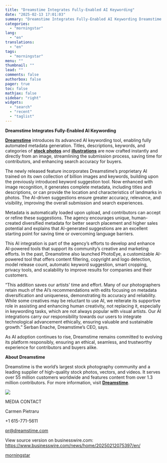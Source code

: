 ```yaml
---
title: "Dreamstime Integrates Fully-Enabled AI Keywording"
date: "2025-02-13 17:01:03"
summary: "Dreamstime Integrates Fully-Enabled AI Keywording Dreamstime introduces its advanced AI keywording tool, enabling fully automated metadata generation. Titles, descriptions, keywords, and categories of stock photos and illustrations are now crafted instantly and directly from an image, streamlining the submission process, saving time for contributors, and enhancing search accuracy for buyers...."
categories:
  - "morningstar"
lang:
  - "en"
translations:
  - "en"
tags:
  - "morningstar"
menu: ""
thumbnail: ""
lead: ""
comments: false
authorbox: false
pager: true
toc: false
mathjax: false
sidebar: "right"
widgets:
  - "search"
  - "recent"
  - "taglist"
---
```


**Dreamstime Integrates Fully-Enabled AI Keywording**

**[Dreamstime](https://cts.businesswire.com/ct/CT?id=smartlink&url=https%3A%2F%2Fwww.dreamstime.com%2F&esheet=54205884&newsitemid=20250212075397&lan=en-US&anchor=Dreamstime&index=1&md5=db02f2b4861486f65b53b2687a951943)** introduces its advanced AI keywording tool, enabling fully automated metadata generation. Titles, descriptions, keywords, and categories of **[stock photos](https://cts.businesswire.com/ct/CT?id=smartlink&url=https%3A%2F%2Fwww.dreamstime.com%2F&esheet=54205884&newsitemid=20250212075397&lan=en-US&anchor=stock+photos&index=2&md5=12f25fa7aa4b52a9b6f6c29a44dcabba)** and **[illustrations](https://cts.businesswire.com/ct/CT?id=smartlink&url=https%3A%2F%2Fwww.dreamstime.com%2Fstock-vector-illustrations-clipart&esheet=54205884&newsitemid=20250212075397&lan=en-US&anchor=illustrations&index=3&md5=2f4468637bf9f8837e578a13bf3ea2e5)** are now crafted instantly and directly from an image, streamlining the submission process, saving time for contributors, and enhancing search accuracy for buyers.

The newly released feature incorporates Dreamstime’s proprietary AI trained on its own collection of billion images and keywords, building upon the previously introduced keyword suggestion tool. Now enhanced with image recognition, it generates complete metadata, including titles and descriptions, or can provide the location and characteristics of landmarks in photos. The AI-driven suggestions ensure greater accuracy, relevance, and visibility, improving the overall submission and search experiences.

Metadata is automatically loaded upon upload, and contributors can accept or refine these suggestions. The agency encourages unique, human-created diversified metadata for better search placement and higher sales potential and explains that AI-generated suggestions are an excellent starting point for saving time or overcoming language barriers.

This AI integration is part of the agency’s efforts to develop and enhance AI-powered tools that support its community’s creative and marketing efforts. In the past, Dreamstime also launched PhotoEye, a customizable AI-powered tool that offers content filtering, copyright and logo detection, model release count, automatic keyword suggestion, smart cropping, privacy tools, and scalability to improve results for companies and their customers.

“This addition saves our artists’ time and effort. Many of our photographers retain much of the AI’s recommendations with edits focusing on metadata diversification and uniqueness, demonstrating its accuracy and reliability. While some creatives may be reluctant to use AI, we reiterate its supportive role in assisting and enhancing human creativity, not replacing it, especially in keywording tasks, which are not always popular with visual artists. Our AI integrations carry our responsibility towards our users to integrate technological advancement ethically, ensuring valuable and sustainable growth.” Serban Enache, Dreamstime’s CEO, says.

As AI adoption continues to rise, Dreamstime remains committed to evolving its platform responsibly, ensuring an ethical, seamless, and trustworthy experience for contributors and buyers alike.

**About Dreamstime**

Dreamstime is the world’s largest stock photography community and a leading supplier of high-quality stock photos, vectors, and videos. It serves over 55 million customers worldwide and features content from over 1.3 million contributors. For more information, visit **[Dreamstime](https://cts.businesswire.com/ct/CT?id=smartlink&url=https%3A%2F%2Fwww.dreamstime.com%2F&esheet=54205884&newsitemid=20250212075397&lan=en-US&anchor=Dreamstime&index=4&md5=d976819a6a18112fe40ab175ac4ed322)**.

 ![](https://cts.businesswire.com/ct/CT?id=bwnews&sty=20250212075397r1&sid=mstr3&distro=nx&lang=en)

MEDIA CONTACT
  
Carmen Pietraru
  
+1 615-771-5611
  
[pr@dreamstime.com](mailto:pr@dreamstime.com)

View source version on businesswire.com: <https://www.businesswire.com/news/home/20250212075397/en/>

[morningstar](https://www.morningstar.com/news/business-wire/20250212075397/dreamstime-integrates-fully-enabled-ai-keywording)
